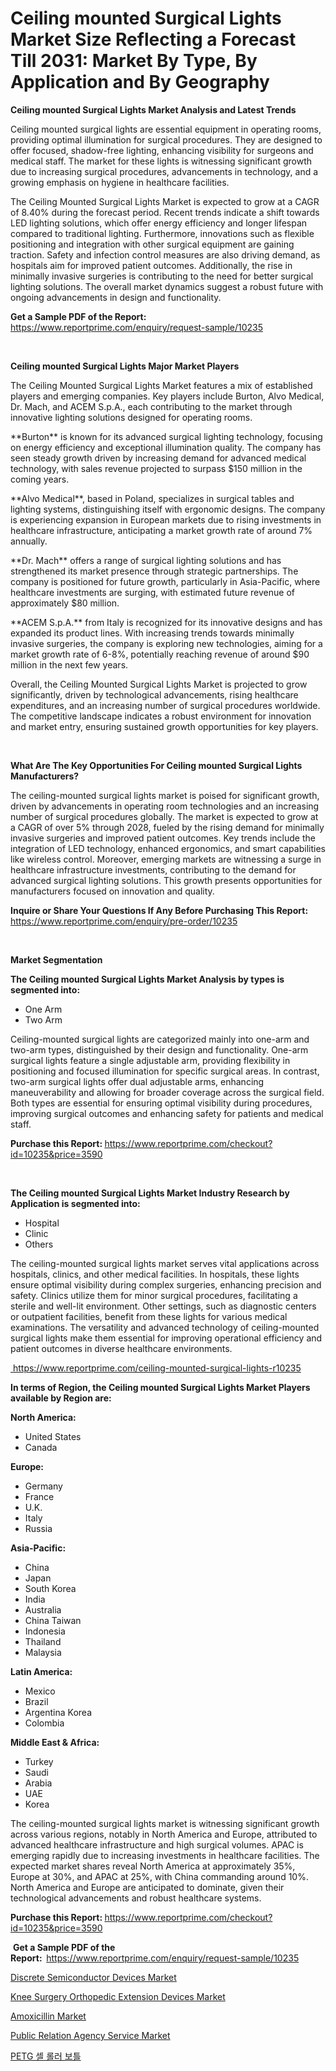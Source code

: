 <p><h1>Ceiling mounted Surgical Lights Market Size Reflecting a Forecast Till 2031: Market By Type, By Application and By Geography</h1></p><p><strong>Ceiling mounted Surgical Lights Market Analysis and Latest Trends</strong></p>
<p><p>Ceiling mounted surgical lights are essential equipment in operating rooms, providing optimal illumination for surgical procedures. They are designed to offer focused, shadow-free lighting, enhancing visibility for surgeons and medical staff. The market for these lights is witnessing significant growth due to increasing surgical procedures, advancements in technology, and a growing emphasis on hygiene in healthcare facilities.</p><p>The Ceiling Mounted Surgical Lights Market is expected to grow at a CAGR of 8.40% during the forecast period. Recent trends indicate a shift towards LED lighting solutions, which offer energy efficiency and longer lifespan compared to traditional lighting. Furthermore, innovations such as flexible positioning and integration with other surgical equipment are gaining traction. Safety and infection control measures are also driving demand, as hospitals aim for improved patient outcomes. Additionally, the rise in minimally invasive surgeries is contributing to the need for better surgical lighting solutions. The overall market dynamics suggest a robust future with ongoing advancements in design and functionality.</p></p>
<p><strong>Get a Sample PDF of the Report:&nbsp;</strong> <a href="https://www.reportprime.com/enquiry/request-sample/10235">https://www.reportprime.com/enquiry/request-sample/10235</a></p>
<p>&nbsp;</p>
<p><strong>Ceiling mounted Surgical Lights Major Market Players</strong></p>
<p><p>The Ceiling Mounted Surgical Lights Market features a mix of established players and emerging companies. Key players include Burton, Alvo Medical, Dr. Mach, and ACEM S.p.A., each contributing to the market through innovative lighting solutions designed for operating rooms.</p><p>**Burton** is known for its advanced surgical lighting technology, focusing on energy efficiency and exceptional illumination quality. The company has seen steady growth driven by increasing demand for advanced medical technology, with sales revenue projected to surpass $150 million in the coming years.</p><p>**Alvo Medical**, based in Poland, specializes in surgical tables and lighting systems, distinguishing itself with ergonomic designs. The company is experiencing expansion in European markets due to rising investments in healthcare infrastructure, anticipating a market growth rate of around 7% annually.</p><p>**Dr. Mach** offers a range of surgical lighting solutions and has strengthened its market presence through strategic partnerships. The company is positioned for future growth, particularly in Asia-Pacific, where healthcare investments are surging, with estimated future revenue of approximately $80 million.</p><p>**ACEM S.p.A.** from Italy is recognized for its innovative designs and has expanded its product lines. With increasing trends towards minimally invasive surgeries, the company is exploring new technologies, aiming for a market growth rate of 6-8%, potentially reaching revenue of around $90 million in the next few years.</p><p>Overall, the Ceiling Mounted Surgical Lights Market is projected to grow significantly, driven by technological advancements, rising healthcare expenditures, and an increasing number of surgical procedures worldwide. The competitive landscape indicates a robust environment for innovation and market entry, ensuring sustained growth opportunities for key players.</p></p>
<p>&nbsp;</p>
<p><strong>What Are The Key Opportunities For Ceiling mounted Surgical Lights Manufacturers?</strong></p>
<p><p>The ceiling-mounted surgical lights market is poised for significant growth, driven by advancements in operating room technologies and an increasing number of surgical procedures globally. The market is expected to grow at a CAGR of over 5% through 2028, fueled by the rising demand for minimally invasive surgeries and improved patient outcomes. Key trends include the integration of LED technology, enhanced ergonomics, and smart capabilities like wireless control. Moreover, emerging markets are witnessing a surge in healthcare infrastructure investments, contributing to the demand for advanced surgical lighting solutions. This growth presents opportunities for manufacturers focused on innovation and quality.</p></p>
<p><strong>Inquire or Share Your Questions If Any Before Purchasing This Report:</strong> <a href="https://www.reportprime.com/enquiry/pre-order/10235">https://www.reportprime.com/enquiry/pre-order/10235</a></p>
<p>&nbsp;</p>
<p><strong>Market Segmentation</strong></p>
<p><strong>The Ceiling mounted Surgical Lights Market Analysis by types is segmented into:</strong></p>
<p><ul><li>One Arm</li><li>Two Arm</li></ul></p>
<p><p>Ceiling-mounted surgical lights are categorized mainly into one-arm and two-arm types, distinguished by their design and functionality. One-arm surgical lights feature a single adjustable arm, providing flexibility in positioning and focused illumination for specific surgical areas. In contrast, two-arm surgical lights offer dual adjustable arms, enhancing maneuverability and allowing for broader coverage across the surgical field. Both types are essential for ensuring optimal visibility during procedures, improving surgical outcomes and enhancing safety for patients and medical staff.</p></p>
<p><strong>Purchase this Report:&nbsp;</strong><a href="https://www.reportprime.com/checkout?id=10235&price=3590">https://www.reportprime.com/checkout?id=10235&price=3590</a></p>
<p>&nbsp;</p>
<p><strong>The Ceiling mounted Surgical Lights Market Industry Research by Application is segmented into:</strong></p>
<p><ul><li>Hospital</li><li>Clinic</li><li>Others</li></ul></p>
<p><p>The ceiling-mounted surgical lights market serves vital applications across hospitals, clinics, and other medical facilities. In hospitals, these lights ensure optimal visibility during complex surgeries, enhancing precision and safety. Clinics utilize them for minor surgical procedures, facilitating a sterile and well-lit environment. Other settings, such as diagnostic centers or outpatient facilities, benefit from these lights for various medical examinations. The versatility and advanced technology of ceiling-mounted surgical lights make them essential for improving operational efficiency and patient outcomes in diverse healthcare environments.</p></p>
<p><a href="https://www.reportprime.com/ceiling-mounted-surgical-lights-r10235">&nbsp;https://www.reportprime.com/ceiling-mounted-surgical-lights-r10235</a></p>
<p><strong>In terms of Region, the Ceiling mounted Surgical Lights Market Players available by Region are:</strong></p>
<p>
    <p> <strong> North America: </strong>
        <ul>
            <li>United States</li>
            <li>Canada</li>
        </ul>
        </p> 
    <p> <strong> Europe: </strong>
        <ul>
            <li>Germany</li>
            <li>France</li>
            <li>U.K.</li>
            <li>Italy</li>
            <li>Russia</li>
        </ul>
        </p> 
    <p> <strong> Asia-Pacific: </strong>
        <ul>
            <li>China</li>
            <li>Japan</li>
            <li>South Korea</li>
            <li>India</li>
            <li>Australia</li>
            <li>China Taiwan</li>
            <li>Indonesia</li>
            <li>Thailand</li>
            <li>Malaysia</li>
        </ul>
        </p> 
    <p> <strong> Latin America: </strong>
        <ul>
            <li>Mexico</li>
            <li>Brazil</li>
            <li>Argentina Korea</li>
            <li>Colombia</li>
        </ul>
        </p> 
    <p> <strong> Middle East & Africa: </strong>
        <ul>
            <li>Turkey</li>
            <li>Saudi</li>
            <li>Arabia</li>
            <li>UAE</li>
            <li>Korea</li>
        </ul>
    </p>
    </p>
<p><p>The ceiling-mounted surgical lights market is witnessing significant growth across various regions, notably in North America and Europe, attributed to advanced healthcare infrastructure and high surgical volumes. APAC is emerging rapidly due to increasing investments in healthcare facilities. The expected market shares reveal North America at approximately 35%, Europe at 30%, and APAC at 25%, with China commanding around 10%. North America and Europe are anticipated to dominate, given their technological advancements and robust healthcare systems.</p></p>
<p><strong>Purchase this Report: </strong><a href="https://www.reportprime.com/checkout?id=10235&price=3590">https://www.reportprime.com/checkout?id=10235&price=3590</a></p>
<p>&nbsp;<strong>Get a Sample PDF of the Report:&nbsp;&nbsp;</strong><a href="https://www.reportprime.com/enquiry/request-sample/10235">https://www.reportprime.com/enquiry/request-sample/10235</a></p>
<p><strong></strong></p>
<p><p><a href="https://medium.com/@thadnader_5170/the-global-discrete-semiconductor-devices-market-is-a-dynamic-and-growing-industry-51b97a6660c8">Discrete Semiconductor Devices Market</a></p><p><a href="https://github.com/RoccoManning/Market-Research-Report-List-6/blob/main/knee-surgery-orthopedic-extension-devices-market.md">Knee Surgery Orthopedic Extension Devices Market</a></p><p><a href="https://www.linkedin.com/pulse/amoxicillin-market-essentials-key-players-demand-drivers-4dvfe?trackingId=f4SFEe0OQYWFi1nNN%2BrysA%3D%3D">Amoxicillin Market</a></p><p><a href="https://issuu.com/reportprime-2/docs/public-relation-agency-service-mark_ed4e1d20f740c6">Public Relation Agency Service Market</a></p><p><a href="https://medium.com/@iarhbiqv81/petg-%EC%85%80-%EB%A1%A4%EB%9F%AC-%EB%B3%91-%EC%8B%9C%EC%9E%A5%EC%9D%80-%EC%96%B4%EB%96%BB%EA%B2%8C-%EB%B0%9C%EC%A0%84%ED%95%A0%EA%B9%8C%EC%9A%94-2024%EB%85%84%EB%B6%80%ED%84%B0-2031%EB%85%84%EA%B9%8C%EC%A7%80%EC%9D%98-%EC%8B%9C%EC%9E%A5-%EC%84%B1%EC%9E%A5-%EB%B6%84%EC%84%9D-8dbd150f68c5?postPublishedType=initial">PETG 셀 롤러 보틀</a></p></p>